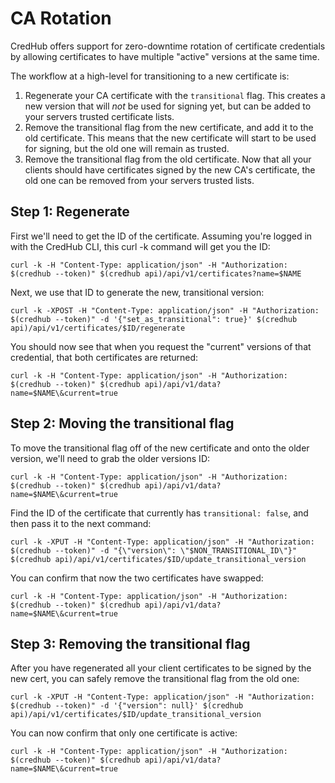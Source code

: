 # CA Rotation

CredHub offers support for zero-downtime rotation of certificate credentials by allowing certificates to have multiple "active" versions at the same time. 

The workflow at a high-level for transitioning to a new certificate is:

1. Regenerate your CA certificate with the `transitional` flag. This creates a new version that will _not_ be used for signing yet, but can be added to your servers trusted certificate lists.
1. Remove the transitional flag from the new certificate, and add it to the old certificate. This means that the new certificate will start to be used for signing, but the old one will remain as trusted.
1. Remove the transitional flag from the old certificate. Now that all your clients should have certificates signed by the new CA's certificate, the old one can be removed from your servers trusted lists.

## Step 1: Regenerate
First we'll need to get the ID of the certificate. Assuming you're logged in with the CredHub CLI, this curl -k command will get you the ID:

```
curl -k -H "Content-Type: application/json" -H "Authorization: $(credhub --token)" $(credhub api)/api/v1/certificates?name=$NAME
```

Next, we use that ID to generate the new, transitional version:

```
curl -k -XPOST -H "Content-Type: application/json" -H "Authorization: $(credhub --token)" -d '{"set_as_transitional": true}' $(credhub api)/api/v1/certificates/$ID/regenerate
```

You should now see that when you request the "current" versions of that credential, that both certificates are returned:

```
curl -k -H "Content-Type: application/json" -H "Authorization: $(credhub --token)" $(credhub api)/api/v1/data?name=$NAME\&current=true
```

## Step 2: Moving the transitional flag
To move the transitional flag off of the new certificate and onto the older version, we'll need to grab the older versions ID:

```
curl -k -H "Content-Type: application/json" -H "Authorization: $(credhub --token)" $(credhub api)/api/v1/data?name=$NAME\&current=true
```

Find the ID of the certificate that currently has `transitional: false`, and then pass it to the next command:

```
curl -k -XPUT -H "Content-Type: application/json" -H "Authorization: $(credhub --token)" -d "{\"version\": \"$NON_TRANSITIONAL_ID\"}" $(credhub api)/api/v1/certificates/$ID/update_transitional_version
```

You can confirm that now the two certificates have swapped:

```
curl -k -H "Content-Type: application/json" -H "Authorization: $(credhub --token)" $(credhub api)/api/v1/data?name=$NAME\&current=true
```

## Step 3: Removing the transitional flag

After you have regenerated all your client certificates to be signed by the new cert, you can safely remove the transitional flag from the old one:

```
curl -k -XPUT -H "Content-Type: application/json" -H "Authorization: $(credhub --token)" -d '{"version": null}' $(credhub api)/api/v1/certificates/$ID/update_transitional_version
```

You can now confirm that only one certificate is active:

```
curl -k -H "Content-Type: application/json" -H "Authorization: $(credhub --token)" $(credhub api)/api/v1/data?name=$NAME\&current=true
```
